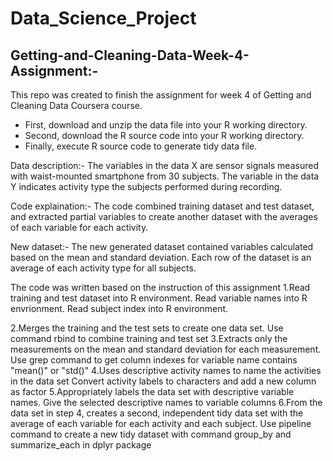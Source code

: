 # Data_Science_Project
## Getting-and-Cleaning-Data-Week-4-Assignment:-
This repo was created to finish the assignment for week 4 of Getting and Cleaning Data Coursera course.

  * First, download and unzip the data file into your R working directory.
  * Second, download the R source code into your R working directory.
  * Finally, execute R source code to generate tidy data file.

Data description:-
The variables in the data X are sensor signals measured with waist-mounted smartphone from 30 subjects. The variable in the data Y indicates activity type the subjects performed during recording.


Code explaination:-
The code combined training dataset and test dataset, and extracted partial variables to create another dataset with the averages of each variable for each activity.

New dataset:-
The new generated dataset contained variables calculated based on the mean and standard deviation. Each row of the dataset is an average of each activity type for all subjects.

The code was written based on the instruction of this assignment
1.Read training and test dataset into R environment. Read variable names into R envrionment. Read subject index into R environment.

2.Merges the training and the test sets to create one data set. Use command rbind to combine training and test set
3.Extracts only the measurements on the mean and standard deviation for each measurement. Use grep command to get column indexes for variable name contains "mean()" or "std()"
4.Uses descriptive activity names to name the activities in the data set Convert activity labels to characters and add a new column as factor
5.Appropriately labels the data set with descriptive variable names. Give the selected descriptive names to variable columns
6.From the data set in step 4, creates a second, independent tidy data set with the average of each variable for each activity and each subject. Use pipeline command to create a new tidy dataset with command group_by and summarize_each in dplyr package
